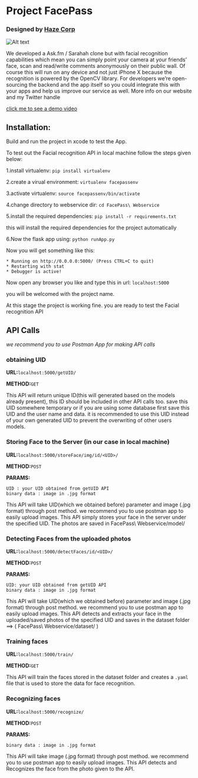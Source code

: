 # Project FacePass

### Designed by [Haze Corp](Hazecorp.co)

![Alt text](https://pbs.twimg.com/media/DLhGc5wUEAAAXMm.jpg "FacePass")

We developed a Ask.fm / Sarahah clone but with facial recognition capabilities which mean you can simply point your camera at your friends’ face, scan and read/write comments anonymously on their public wall. Of course this will run on any device and not just iPhone X because the recognition is powered by the OpenCV library. For developers we’re open-sourcing the backend and the app itself so you could integrate this with your apps and help us improve our service as well. More info on our website and my Twitter handle 

[click me to see a demo video](https://drive.google.com/open?id=0B1InhyZ75GkVV2hYYkVjYXpIdDQ)

## Installation:

Build and run the project in xcode to test the App.

To test out the Facial recognition API in local machine follow the steps given below:

1.install virtualenv:
`pip install virtualenv`

2.create a virual environment:
 `virtualenv facepassenv`
 
3.activate virtualenv:
`source facepassenv/bin/activate`

4.change directory to webservice dir:
`cd FacePass\ Webservice`

5.install the required dependencies:
`pip install -r requirements.txt`

this will install the required dependencies for the project automatically

6.Now the flask app using:
`python runApp.py`

Now you will get something like this:
```
* Running on http://0.0.0.0:5000/ (Press CTRL+C to quit)
* Restarting with stat
* Debugger is active!
```

Now open any browser you like and type this in url:
`localhost:5000`

you will be welcomed with the project name.

At this stage the project is working fine.
you are ready to test the Facial recognition API

## API Calls

_we recommend you to use Postman App for making API calls_

### obtaining UID
**URL:**`localhost:5000/getUID/`

**METHOD:**`GET`

This API will return unique ID(this will generated based on the models already present), this ID should be included in other API calls too. save this UID somewhere temporary or if you are using some database first save this UID and the user name and data.
it is recommended to use this UID instead of your own generated UID to prevent the overwriting of other users models.

### Storing Face to the Server (in our case in local machine)
**URL:**`localhost:5000/storeFace/img/id/<UID>/`

**METHOD:**`POST`

**PARAMS:** 

```
UID : your UID obtained from getUID API
binary data : image in .jpg format
```

This API will take UID(which we obtained before) parameter and image (.jpg format) through post method. we recommend you to use postman app to easily upload images. This API simply stores your face in the server under the specified UID. The photos are saved in FacePass\ Webservice/model/<UID>


### Detecting Faces from the uploaded photos 

**URL:**`localhost:5000/detectFaces/id/<UID>/`

**METHOD:**`POST`

**PARAMS:** 
```
UID: your UID obtained from getUID API   
binary data : image in .jpg format
```

This API will take UID(which we obtained before) parameter and image (.jpg format) through post method. we recommend you to use postman app to easily upload images. This API detects and extracts your face in the uploaded/saved photos of the specified UID and saves in the dataset folder ==> ( FacePass\ Webservice/dataset/ )


### Training faces

**URL:**`localhost:5000/train/`

**METHOD:**`GET`


This API will train the faces stored in the dataset folder and creates a `.yaml` file that is used to store the data for face recognition.

### Recognizing faces

**URL:**`localhost:5000/recognize/`

**METHOD:**`POST`

**PARAMS:** 
```
binary data : image in .jpg format
```

This API will take image (.jpg format) through post method. we recommend you to use postman app to easily upload images. This API detects and Recognizes the face from the photo given to the API. 
